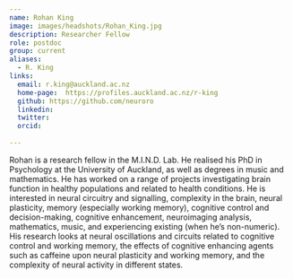```yaml
---
name: Rohan King
image: images/headshots/Rohan_King.jpg
description: Researcher Fellow
role: postdoc
group: current
aliases:
  - R. King
links:
  email: r.king@auckland.ac.nz
  home-page:  https://profiles.auckland.ac.nz/r-king
  github: https://github.com/neuroro
  linkedin:
  twitter: 
  orcid:
  
---
```


Rohan is a research fellow in the M.I.N.D. Lab. He realised his PhD in Psychology at the University of Auckland, as well as degrees in music and mathematics. He has worked on a range of projects investigating brain function in healthy populations and related to health conditions.
He is interested in neural circuitry and signalling, complexity in the brain, neural plasticity, memory (especially working memory), cognitive control and decision-making, cognitive enhancement, neuroimaging analysis, mathematics, music, and experiencing existing (when he’s non-numeric).
His research looks at neural oscillations and circuits related to cognitive control and working memory, the effects of cognitive enhancing agents such as caffeine upon neural plasticity and working memory, and the complexity of neural activity in different states.
 
